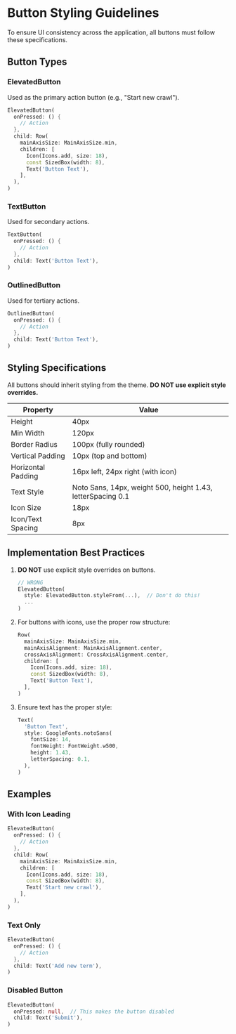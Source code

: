 # Button Styling Guidelines

To ensure UI consistency across the application, all buttons must follow these specifications.

## Button Types

### ElevatedButton
Used as the primary action button (e.g., "Start new crawl").

```dart
ElevatedButton(
  onPressed: () {
    // Action
  },
  child: Row(
    mainAxisSize: MainAxisSize.min,
    children: [
      Icon(Icons.add, size: 18),
      const SizedBox(width: 8),
      Text('Button Text'),
    ],
  ),
)
```

### TextButton
Used for secondary actions.

```dart
TextButton(
  onPressed: () {
    // Action
  },
  child: Text('Button Text'),
)
```

### OutlinedButton
Used for tertiary actions.

```dart
OutlinedButton(
  onPressed: () {
    // Action
  },
  child: Text('Button Text'),
)
```

## Styling Specifications

All buttons should inherit styling from the theme. **DO NOT use explicit style overrides.**

| Property | Value |
|----------|-------|
| Height | 40px |
| Min Width | 120px |
| Border Radius | 100px (fully rounded) |
| Vertical Padding | 10px (top and bottom) |
| Horizontal Padding | 16px left, 24px right (with icon) |
| Text Style | Noto Sans, 14px, weight 500, height 1.43, letterSpacing 0.1 |
| Icon Size | 18px |
| Icon/Text Spacing | 8px |

## Implementation Best Practices

1. **DO NOT** use explicit style overrides on buttons.
   ```dart
   // WRONG
   ElevatedButton(
     style: ElevatedButton.styleFrom(...),  // Don't do this!
     ...
   )
   ```

2. For buttons with icons, use the proper row structure:
   ```dart
   Row(
     mainAxisSize: MainAxisSize.min,
     mainAxisAlignment: MainAxisAlignment.center,
     crossAxisAlignment: CrossAxisAlignment.center,
     children: [
       Icon(Icons.add, size: 18),
       const SizedBox(width: 8),
       Text('Button Text'),
     ],
   )
   ```

3. Ensure text has the proper style:
   ```dart
   Text(
     'Button Text',
     style: GoogleFonts.notoSans(
       fontSize: 14,
       fontWeight: FontWeight.w500,
       height: 1.43,
       letterSpacing: 0.1,
     ),
   )
   ```

## Examples

### With Icon Leading
```dart
ElevatedButton(
  onPressed: () {
    // Action
  },
  child: Row(
    mainAxisSize: MainAxisSize.min,
    children: [
      Icon(Icons.add, size: 18),
      const SizedBox(width: 8),
      Text('Start new crawl'),
    ],
  ),
)
```

### Text Only
```dart
ElevatedButton(
  onPressed: () {
    // Action
  },
  child: Text('Add new term'),
)
```

### Disabled Button
```dart
ElevatedButton(
  onPressed: null,  // This makes the button disabled
  child: Text('Submit'),
)
``` 